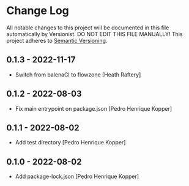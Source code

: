 # Change Log

All notable changes to this project will be documented in this file
automatically by Versionist. DO NOT EDIT THIS FILE MANUALLY!
This project adheres to [Semantic Versioning](http://semver.org/).

## 0.1.3 - 2022-11-17

* Switch from balenaCI to flowzone [Heath Raftery]

## 0.1.2 - 2022-08-03

* Fix main entrypoint on package.json [Pedro Henrique Kopper]

## 0.1.1 - 2022-08-02

* Add test directory [Pedro Henrique Kopper]

## 0.1.0 - 2022-08-02

* Add package-lock.json [Pedro Henrique Kopper]
